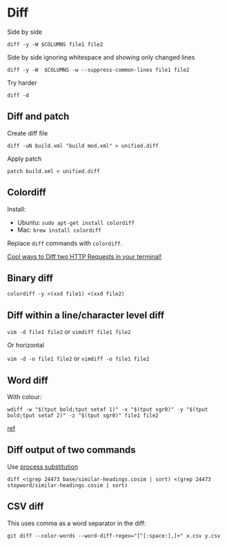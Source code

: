 # Diff

Side by side

```
diff -y -W $COLUMNS file1 file2
```

Side by side ignoring whitespace and showing only changed lines

```
diff -y -W  $COLUMNS -w --suppress-common-lines file1 file2
```

Try harder

```
diff -d
```

## Diff and patch

Create diff file

```
diff -uN build.xml "build mod.xml" > unified.diff
```

Apply patch

```
patch build.xml < unified.diff
```

## Colordiff

Install:

- Ubuntu: `sudo apt-get install colordiff`
- Mac: `brew install colordiff`

Replace `diff` commands with `colordiff`.

[Cool ways to Diff two HTTP Requests in your terminal!](https://gist.github.com/Nijikokun/d6606c036d89d3b1574c)

## Binary diff

```
colordiff -y <(xxd file1) <(xxd file2)
```

## Diff within a line/character level diff

`vim -d file1 file2` or `vimdiff file1 file2`

Or horizontal

`vim -d -o file1 file2` or `vimdiff -o file1 file2`

## Word diff

With colour:

```
wdiff -w "$(tput bold;tput setaf 1)" -x "$(tput sgr0)" -y "$(tput bold;tput setaf 2)" -z "$(tput sgr0)" file1 file2
```

[ref](http://unix.stackexchange.com/a/11144/2680)

## Diff output of two commands

Use [process substitution](http://tldp.org/LDP/abs/html/process-sub.html)

```
diff <(grep 24473 base/similar-headings.cosim | sort) <(grep 24473 stopword/similar-headings.cosim | sort)
```

## CSV diff

This uses comma as a word separator in the diff:

```
git diff --color-words --word-diff-regex="[^[:space:],]+" x.csv y.csv
```
